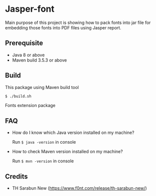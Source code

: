 # Jasper-font
Main purpose of this project is showing how to pack fonts into jar file for embedding those fonts into PDF files using Jasper report.

## Prerequisite
 - Java 8 or above
 - Maven build 3.5.3 or above

## Build
This package using Maven build tool
```bash
$ ./build.sh
```
Fonts extension package 

## FAQ
 - How do I know which Java version installed on my machine?

   Run ```$ java -version``` in console

 - How to check Maven version installed on my machine?

   Run ```$ mvn -version``` in console
   

## Credits
 - TH Sarabun New (https://www.f0nt.com/release/th-sarabun-new/)
